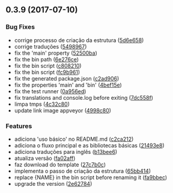 <a name="0.3.9"></a>
## 0.3.9 (2017-07-10)


### Bug Fixes

* corrige processo de criação da estrutura ([5d6e658](https://github.com/TecnospeedTI/npm-creator/commit/5d6e658))
* corrige traduções ([5498967](https://github.com/TecnospeedTI/npm-creator/commit/5498967))
* fix the 'main' property ([52500ba](https://github.com/TecnospeedTI/npm-creator/commit/52500ba))
* fix the bin path ([6e276ce](https://github.com/TecnospeedTI/npm-creator/commit/6e276ce))
* fix the bin script ([c808210](https://github.com/TecnospeedTI/npm-creator/commit/c808210))
* fix the bin script ([fc9b961](https://github.com/TecnospeedTI/npm-creator/commit/fc9b961))
* fix the generated package.json ([c2ad906](https://github.com/TecnospeedTI/npm-creator/commit/c2ad906))
* fix the properties 'main' and 'bin' ([4bef15e](https://github.com/TecnospeedTI/npm-creator/commit/4bef15e))
* fix the test runner ([0a956ed](https://github.com/TecnospeedTI/npm-creator/commit/0a956ed))
* fix translations and console.log before exiting ([7dc558f](https://github.com/TecnospeedTI/npm-creator/commit/7dc558f))
* limpa tmps ([4c32c80](https://github.com/TecnospeedTI/npm-creator/commit/4c32c80))
* update link image appveyor ([4998c80](https://github.com/TecnospeedTI/npm-creator/commit/4998c80))


### Features

* adiciona 'uso básico' no README.md ([c2ca212](https://github.com/TecnospeedTI/npm-creator/commit/c2ca212))
* adiciona o fluxo principal e as bibliotecas básicas ([21493e8](https://github.com/TecnospeedTI/npm-creator/commit/21493e8))
* adiciona traduções para inglês ([b13bee6](https://github.com/TecnospeedTI/npm-creator/commit/b13bee6))
* atualiza versão ([fa02aff](https://github.com/TecnospeedTI/npm-creator/commit/fa02aff))
* faz download do template ([27c7b0c](https://github.com/TecnospeedTI/npm-creator/commit/27c7b0c))
* implementa o passo de criação da estrutura ([65bb414](https://github.com/TecnospeedTI/npm-creator/commit/65bb414))
* replace {NAME} in the bin script before renaming it ([fa9bbec](https://github.com/TecnospeedTI/npm-creator/commit/fa9bbec))
* upgrade the version ([2e62784](https://github.com/TecnospeedTI/npm-creator/commit/2e62784))



